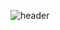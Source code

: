 ![header](https://capsule-render.vercel.app/api?height=250&type=waving&color=timeGradient&text=Hello,%20ladies%20and%20gentlemen&fontSize=30&fontAlign=30fontAlignY=50)

